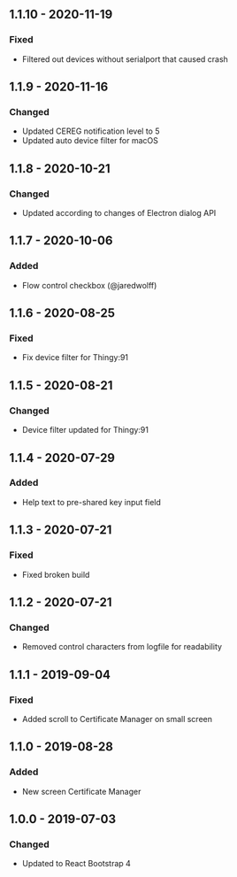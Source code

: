 ## 1.1.10 - 2020-11-19
### Fixed
- Filtered out devices without serialport that caused crash

## 1.1.9 - 2020-11-16
### Changed
- Updated CEREG notification level to 5
- Updated auto device filter for macOS

## 1.1.8 - 2020-10-21
### Changed
- Updated according to changes of Electron dialog API

## 1.1.7 - 2020-10-06
### Added
- Flow control checkbox (@jaredwolff)

## 1.1.6 - 2020-08-25
### Fixed
- Fix device filter for Thingy:91

## 1.1.5 - 2020-08-21
### Changed
- Device filter updated for Thingy:91

## 1.1.4 - 2020-07-29
### Added
- Help text to pre-shared key input field

## 1.1.3 - 2020-07-21
### Fixed
- Fixed broken build

## 1.1.2 - 2020-07-21
### Changed
- Removed control characters from logfile for readability

##  1.1.1 - 2019-09-04
### Fixed
- Added scroll to Certificate Manager on small screen

##  1.1.0 - 2019-08-28
### Added
- New screen Certificate Manager

##  1.0.0 - 2019-07-03
### Changed
- Updated to React Bootstrap 4
